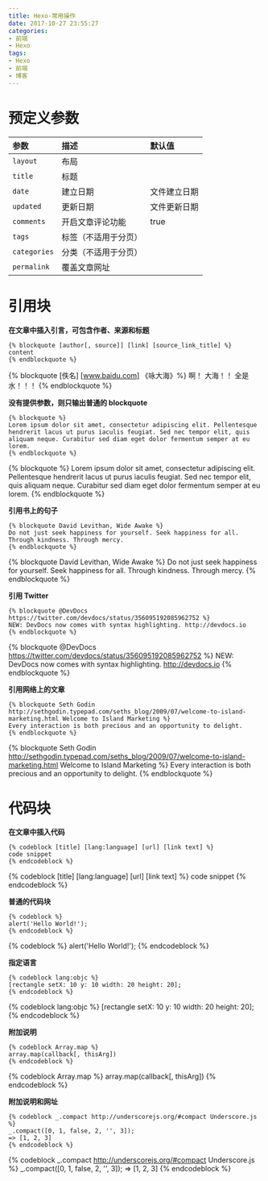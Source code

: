 ```yaml
---
title: Hexo-常用操作
date: 2017-10-27 23:55:27
categories:
- 前端
- Hexo
tags:
- Hexo
- 前端
- 博客
---
```


# 预定义参数
|参数          |描述                |默认值      |
|:-----        |:-----             |:-----      |
|`layout`      |布局                |              |
|`title`       |标题                 |              |
|`date`        | 建立日期           |文件建立日期|
|`updated`     |更新日期            |文件更新日期|
|`comments`    |开启文章评论功能    |true|
|`tags`        |标签（不适用于分页） | |
|`categories`  |分类（不适用于分页） | |
|`permalink`   |覆盖文章网址        |　|

# 引用块
**在文章中插入引言，可包含作者、来源和标题**
```
{% blockquote [author[, source]] [link] [source_link_title] %}
content
{% endblockquote %}
```
{% blockquote [佚名] [www.baidu.com] 《咏大海》%}
啊！
大海！！
全是水！！！
{% endblockquote %}

**没有提供参数，则只输出普通的 blockquote**
```
{% blockquote %}
Lorem ipsum dolor sit amet, consectetur adipiscing elit. Pellentesque hendrerit lacus ut purus iaculis feugiat. Sed nec tempor elit, quis aliquam neque. Curabitur sed diam eget dolor fermentum semper at eu lorem.
{% endblockquote %}
```
{% blockquote %}
Lorem ipsum dolor sit amet, consectetur adipiscing elit. Pellentesque hendrerit lacus ut purus iaculis feugiat. Sed nec tempor elit, quis aliquam neque. Curabitur sed diam eget dolor fermentum semper at eu lorem.
{% endblockquote %}

**引用书上的句子**
```
{% blockquote David Levithan, Wide Awake %}
Do not just seek happiness for yourself. Seek happiness for all. Through kindness. Through mercy.
{% endblockquote %}
```
{% blockquote David Levithan, Wide Awake %}
Do not just seek happiness for yourself. Seek happiness for all. Through kindness. Through mercy.
{% endblockquote %}

**引用 Twitter**
```
{% blockquote @DevDocs https://twitter.com/devdocs/status/356095192085962752 %}
NEW: DevDocs now comes with syntax highlighting. http://devdocs.io
{% endblockquote %}
```
{% blockquote @DevDocs https://twitter.com/devdocs/status/356095192085962752 %}
NEW: DevDocs now comes with syntax highlighting. http://devdocs.io
{% endblockquote %}

**引用网络上的文章**
```
{% blockquote Seth Godin http://sethgodin.typepad.com/seths_blog/2009/07/welcome-to-island-marketing.html Welcome to Island Marketing %}
Every interaction is both precious and an opportunity to delight.
{% endblockquote %}
```
{% blockquote Seth Godin http://sethgodin.typepad.com/seths_blog/2009/07/welcome-to-island-marketing.html Welcome to Island Marketing %}
Every interaction is both precious and an opportunity to delight.
{% endblockquote %}

# 代码块
**在文章中插入代码**
```
{% codeblock [title] [lang:language] [url] [link text] %}
code snippet
{% endcodeblock %}
```
{% codeblock [title] [lang:language] [url] [link text] %}
code snippet
{% endcodeblock %}

**普通的代码块**
```
{% codeblock %}
alert('Hello World!');
{% endcodeblock %}
```
{% codeblock %}
alert('Hello World!');
{% endcodeblock %}

**指定语言**
```
{% codeblock lang:objc %}
[rectangle setX: 10 y: 10 width: 20 height: 20];
{% endcodeblock %}
```
{% codeblock lang:objc %}
[rectangle setX: 10 y: 10 width: 20 height: 20];
{% endcodeblock %}

**附加说明**
```
{% codeblock Array.map %}
array.map(callback[, thisArg])
{% endcodeblock %}
```
{% codeblock Array.map %}
array.map(callback[, thisArg])
{% endcodeblock %}

**附加说明和网址**
```
{% codeblock _.compact http://underscorejs.org/#compact Underscore.js %}
_.compact([0, 1, false, 2, '', 3]);
=> [1, 2, 3]
{% endcodeblock %}
```
{% codeblock _.compact http://underscorejs.org/#compact Underscore.js %}
_.compact([0, 1, false, 2, '', 3]);
=> [1, 2, 3]
{% endcodeblock %}
